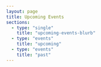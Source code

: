 ```yaml
---
layout: page
title: Upcoming Events
sections:
  - type: "single"
    title: "upcoming-events-blurb"
  - type: "events"
    title: "upcoming"
  - type: "events"
    title: "past"
---
```

